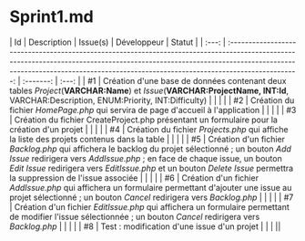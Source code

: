 # Sprint1.md

| Id    | Description                                                                                                                                                                                                                                                     | Issue(s) | Développeur | Statut  |
| :---: | :-------------------------------------------------------------------------------------------------------------------------------------------------------------------------------------------------------------------------------------------------------------: | :-------: | :---: |
| #1    | Création d'une base de données contenant deux tables *Project*(**VARCHAR:Name**) et *Issue*(**VARCHAR:ProjectName, INT:Id**, VARCHAR:Description, ENUM:Priority, INT:Difficulty)                                                                  |  |           |       |
| #2    | Création du fichier *HomePage.php* qui servira de page d'accueil à l'application                                                                                                                                                                                 |  |           |       |
| #3    | Création du fichier CreateProject.php présentant un formulaire pour la création d'un projet                                                                                                                                                                                              |  |           |       |
| #4    | Création du fichier *Projects.php* qui affiche la liste des projets contenus dans la table                                                                                                                                |  |           |       |
| #5    | Création d'un fichier *Backlog.php* qui affichera le backlog du projet sélectionné ; un bouton *Add Issue* redirigera vers *AddIssue.php* ; en face de chaque issue, un bouton *Edit Issue*  redirigera vers *EditIssue.php* et un bouton *Delete Issue* permettra la suppression de l'issue associée                                                                                                                                                                      |  |           |       |
| #6    | Création d'un fichier *AddIssue.php* qui affichera un formulaire permettant d'ajouter une issue au projet sélectionné ; un bouton *Cancel* redirigera vers *Backlog.php*                                                                                                                                                                   |  |           |       |
| #7    | Création d'un fichier *EditIssue.php* qui affichera un formulaire permettant de modifier l'issue sélectionnée ; un bouton *Cancel* redirigera vers *Backlog.php*                                                                                                                                                                |  |           |       |
| #8    | Test : modification d'une issue d'un projet                                                                                                                                                                                                                   |  |           |       ||
